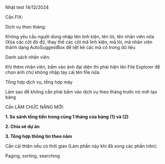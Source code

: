 Nhật test 14/12/2024


Cần FIX: 

Dịch vụ theo tháng:

Không yêu cầu người dùng nhập tên linh kiện, tên lõi, tên nhân viên nữa (Xóa các cột đó đi), thay thế các cột mã linh kiện, mã lõi, mã nhân viên thành dạng AutoSuggestBox để liệt kê các mã có trong dữ liệu


Danh sách nhân viên:

Khi thêm nhân viên, bấm vào ảnh đại diện thì phải hiện lên File Explorer để chọn ảnh chứ không nhập tay cái tên file nữa.

Tổng hợp dịch vụ, tổng hợp máy

Làm sao để không cần phải bấm vào dịch vụ theo tháng trước nó mới tạo bảng

Cần LÀM CHỨC NĂNG MỚI:

**1. So sánh tổng tiền trong cùng 1 tháng của bảng (1) và (2)**

**2. Chia sẻ dự án**

**3. Tổng hợp thông tin theo năm**

Cần cải thiện nếu có thời gian (Làm phần này khi đã xong các phần trên):

Paging, sorting, searching

